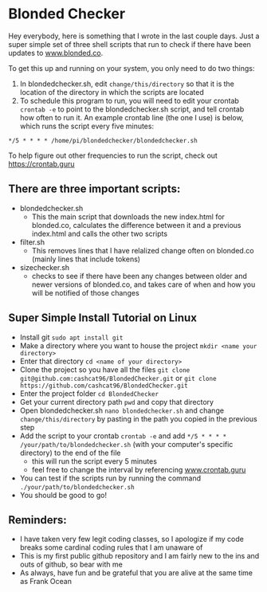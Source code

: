 # Blonded Checker
Hey everybody, here is something that I wrote in the last couple days.  Just a super simple set of three shell scripts that run to check if there have been updates to www.blonded.co.

To get this up and running on your system, you only need to do two things:
1. In blondedchecker.sh, edit ```change/this/directory``` so that it is the location of the directory in which the scripts are located
2. To schedule this program to run, you will need to edit your crontab ```crontab -e``` to point to the blondedchecker.sh script, and tell crontab how often to run it. An example crontab line (the one I use) is below, which runs the script every five minutes:
```
*/5 * * * * /home/pi/blondedchecker/blondedchecker.sh
```
To help figure out other frequencies to run the script, check out https://crontab.guru
## There are three important scripts:
- blondedchecker.sh
  - This the main script that downloads the new index.html for blonded.co, calculates the difference between it and a previous index.html and calls the other two scripts
- filter.sh
  - This removes lines that I have relalized change often on blonded.co (mainly lines that include tokens)
- sizechecker.sh
  - checks to see if there have been any changes between older and newer versions of blonded.co, and takes care of when and how you will be notified of those changes

## Super Simple Install Tutorial on Linux
- Install git ```sudo apt install git```
- Make a directory where you want to house the project ```mkdir <name your directory>```
- Enter that directory ```cd <name of your directory>```
- Clone the project so you have all the files ```git clone git@github.com:cashcat96/BlondedChecker.git``` or ```git clone https://github.com/cashcat96/BlondedChecker.git```
- Enter the project folder ```cd BlondedChecker```
- Get your current directory path ```pwd``` and copy that directory
- Open blondedchecker.sh ```nano blondedchecker.sh``` and change ```change/this/directory``` by pasting in the path you copied in the previous step
- Add the script to your crontab ```crontab -e``` and add ```*/5 * * * * /your/path/to/blondedchecker.sh``` (with your computer's specific directory) to the end of the file
  - this will run the script every 5 minutes
  - feel free to change the interval by referencing www.crontab.guru
- You can test if the scripts run by running the command ```./your/path/to/blondedchecker.sh```
- You should be good to go!

## Reminders:
- I have taken very few legit coding classes, so I apologize if my code breaks some cardinal coding rules that I am unaware of
- This is my first public github repository and I am fairly new to the ins and outs of github, so bear with me
- As always, have fun and be grateful that you are alive at the same time as Frank Ocean
